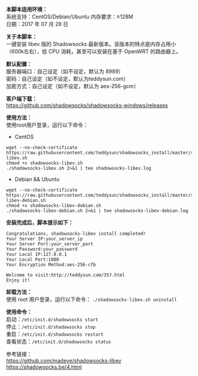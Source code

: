 **本脚本适用环境：**   
系统支持：CentOS/Debian/Ubuntu
内存要求：≥128M   
日期：2017 年 07 月 28 日  

**关于本脚本：**  
一键安装 libev 版的 Shadowsocks 最新版本。该版本的特点是内存占用小（600k左右），低 CPU 消耗，甚至可以安装在基于 OpenWRT 的路由器上。  


**默认配置：**  
服务器端口：自己设定（如不设定，默认为 8989）  
密码：自己设定（如不设定，默认为teddysun.com）  
加密方式：自己设定（如不设定，默认为 aes-256-gcm）  

**客户端下载：**  
https://github.com/shadowsocks/shadowsocks-windows/releases  

**使用方法：**  
使用root用户登录，运行以下命令：  
- CentOS
```
wget --no-check-certificate https://raw.githubusercontent.com/teddysun/shadowsocks_install/master/shadowsocks-libev.sh
chmod +x shadowsocks-libev.sh
./shadowsocks-libev.sh 2>&1 | tee shadowsocks-libev.log
```   
- Debian && Ubuntu
```
wget --no-check-certificate https://raw.githubusercontent.com/teddysun/shadowsocks_install/master/shadowsocks-libev-debian.sh
chmod +x shadowsocks-libev-debian.sh
./shadowsocks-libev-debian.sh 2>&1 | tee shadowsocks-libev-debian.log
```

**安装完成后，脚本提示如下：**   
```
Congratulations, shadowsocks-libev install completed!
Your Server IP:your_server_ip
Your Server Port:your_server_port
Your Password:your_password
Your Local IP:127.0.0.1
Your Local Port:1080
Your Encryption Method:aes-256-cfb

Welcome to visit:http://teddysun.com/357.html
Enjoy it!
```   
**卸载方法：**   
使用 root 用户登录，运行以下命令：
`./shadowsocks-libev.sh uninstall`   

**使用命令：**  
启动：`/etc/init.d/shadowsocks start`  
停止：`/etc/init.d/shadowsocks stop`  
重启：`/etc/init.d/shadowsocks restart`  
查看状态：`/etc/init.d/shadowsocks status`  

参考链接：  
https://github.com/madeye/shadowsocks-libev   
https://shadowsocks.be/4.html  